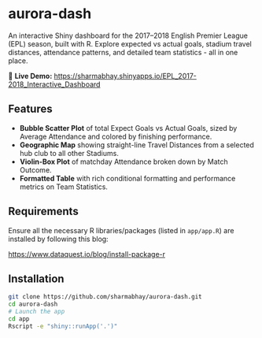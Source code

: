 # aurora-dash

An interactive Shiny dashboard for the 2017–2018 English Premier League (EPL) season, built with R. Explore expected vs actual goals, stadium travel distances, attendance patterns, and detailed team statistics - all in one place.

🔗 **Live Demo:** https://sharmabhay.shinyapps.io/EPL_2017-2018_Interactive_Dashboard


## Features

- **Bubble Scatter Plot** of total Expect Goals vs Actual Goals, sized by Average Attendance and colored by finishing performance.
- **Geographic Map** showing straight-line Travel Distances from a selected hub club to all other Stadiums.
- **Violin-Box Plot** of matchday Attendance broken down by Match Outcome.
- **Formatted Table** with rich conditional formatting and performance metrics on Team Statistics.


## Requirements

Ensure all the necessary R libraries/packages (listed in `app/app.R`) are installed by following this blog:

https://www.dataquest.io/blog/install-package-r


## Installation

```bash
git clone https://github.com/sharmabhay/aurora-dash.git
cd aurora-dash
# Launch the app
cd app
Rscript -e "shiny::runApp('.')"
```
